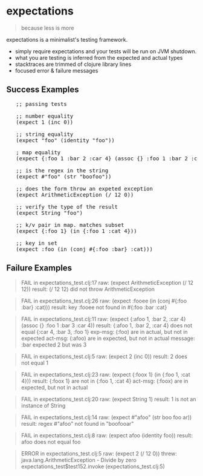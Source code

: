 # expectations

> because less is more

expectations is a minimalist's testing framework.
*  simply require expectations and your tests will be run on JVM shutdown.
*  what you are testing is inferred from the expected and actual types
*  stacktraces are trimmed of clojure library lines
*  focused error & failure messages

## Success Examples
<pre>   ;; passing tests

   ;; number equality
   (expect 1 (inc 0))

   ;; string equality
   (expect "foo" (identity "foo"))	

   ; map equality
   (expect {:foo 1 :bar 2 :car 4} (assoc {} :foo 1 :bar 2 :car 4))

   ;; is the regex in the string
   (expect #"foo" (str "boofoo"))

   ;; does the form throw an expeted exception
   (expect ArithmeticException (/ 12 0))

   ;; verify the type of the result
   (expect String "foo")

   ;; k/v pair in map. matches subset
   (expect {:foo 1} (in {:foo 1 :cat 4}))

   ;; key in set
   (expect :foo (in (conj #{:foo :bar} :cat)))</pre>

## Failure Examples
> FAIL in expectations_test.clj:17
>       raw: (expect ArithmeticException (/ 12 12))
>    result: (/ 12 12) did not throw ArithmeticException

> FAIL in expectations_test.clj:26
>       raw: (expect :fooee (in (conj #{:foo :bar} :cat)))
>    result: key :fooee not found in #{:foo :bar :cat}

> FAIL in expectations_test.clj:11
>       raw: (expect {:afoo 1, :bar 2, :car 4} (assoc {} :foo 1 :bar 3 :car 4))
>    result: {:afoo 1, :bar 2, :car 4} does not equal {:car 4, :bar 3, :foo 1}
>   exp-msg: (:foo) are in actual, but not in expected
>   act-msg: (:afoo) are in expected, but not in actual
>   message: :bar expected 2 but was 3

> FAIL in expectations_test.clj:5
>       raw: (expect 2 (inc 0))
>    result: 2 does not equal 1

> FAIL in expectations_test.clj:23
>       raw: (expect {:foox 1} (in {:foo 1, :cat 4}))
>    result: {:foox 1} are not in {:foo 1, :cat 4}
>   act-msg: (:foox) are in expected, but not in actual

> FAIL in expectations_test.clj:20
>       raw: (expect String 1)
>    result: 1 is not an instance of String

> FAIL in expectations_test.clj:14
>       raw: (expect #"afoo" (str boo foo ar))
>    result: regex #"afoo" not found in "boofooar"

> FAIL in expectations_test.clj:8
>       raw: (expect afoo (identity foo))
>    result: afoo does not equal foo

> ERROR in expectations_test.clj:5
>       raw: (expect 2 (/ 12 0))
>     threw:  java.lang.ArithmeticException - Divide by zero
>     expectations_test$test152.invoke (expectations_test.clj:5)